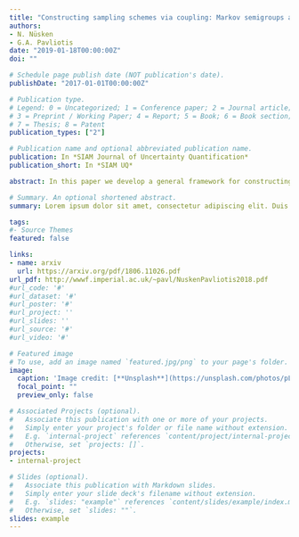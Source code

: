 ```yaml
---
title: "Constructing sampling schemes via coupling: Markov semigroups and optimal transport"
authors:
- N. Nüsken
- G.A. Pavliotis
date: "2019-01-18T00:00:00Z"
doi: ""

# Schedule page publish date (NOT publication's date).
publishDate: "2017-01-01T00:00:00Z"

# Publication type.
# Legend: 0 = Uncategorized; 1 = Conference paper; 2 = Journal article;
# 3 = Preprint / Working Paper; 4 = Report; 5 = Book; 6 = Book section;
# 7 = Thesis; 8 = Patent
publication_types: ["2"]

# Publication name and optional abbreviated publication name.
publication: In *SIAM Journal of Uncertainty Quantification*
publication_short: In *SIAM UQ*

abstract: In this paper we develop a general framework for constructing and analyzing coupled Markov chain Monte Carlo samplers, allowing for both (possibly degenerate) diffusion and piecewise deterministic Markov processes. For many performance criteria of interest, including the asymptotic variance, the task of finding efficient couplings can be phrased in terms of problems related to optimal transport theory. We investigate general structural properties, proving a singularity theorem that has both geometric and probabilistic interpretations. Moreover, we show that those problems can often be solved approximately and support our findings with numerical experiments. For the particular objective of estimating the variance of a Bayesian posterior, our analysis suggests using novel techniques in the spirit of antithetic variates. Addressing the convergence to equilibrium of coupled processes we furthermore derive a modified Poincaré inequality.

# Summary. An optional shortened abstract.
summary: Lorem ipsum dolor sit amet, consectetur adipiscing elit. Duis posuere tellus ac convallis placerat. Proin tincidunt magna sed ex sollicitudin condimentum.

tags:
#- Source Themes
featured: false

links:
- name: arxiv
  url: https://arxiv.org/pdf/1806.11026.pdf
url_pdf: http://wwwf.imperial.ac.uk/~pavl/NuskenPavliotis2018.pdf
#url_code: '#'
#url_dataset: '#'
#url_poster: '#'
#url_project: ''
#url_slides: ''
#url_source: '#'
#url_video: '#'

# Featured image
# To use, add an image named `featured.jpg/png` to your page's folder. 
image:
  caption: 'Image credit: [**Unsplash**](https://unsplash.com/photos/pLCdAaMFLTE)'
  focal_point: ""
  preview_only: false

# Associated Projects (optional).
#   Associate this publication with one or more of your projects.
#   Simply enter your project's folder or file name without extension.
#   E.g. `internal-project` references `content/project/internal-project/index.md`.
#   Otherwise, set `projects: []`.
projects:
- internal-project

# Slides (optional).
#   Associate this publication with Markdown slides.
#   Simply enter your slide deck's filename without extension.
#   E.g. `slides: "example"` references `content/slides/example/index.md`.
#   Otherwise, set `slides: ""`.
slides: example
---
```

